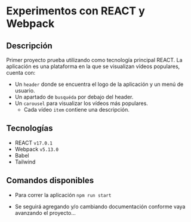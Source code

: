 # Experimentos con REACT y Webpack

## Descripción
Primer proyecto prueba utilizando como tecnología principal REACT. 
La aplicación es una plataforma en la que se visualizan vídeos populares, cuenta con:
- Un `header` donde se encuentra el logo de la aplicación y un menú de usuario.
- Un apartado de `busquéda` por debajo del header.
- Un `carousel` para visualizar los vídeos más populares.
    - Cada vídeo `item` contiene una descripción.

## Tecnologías

- REACT `v17.0.1` 
- Webpack  `v5.13.0`
- Babel
- Tailwind

## Comandos disponibles 

- Para correr la aplicación `npm run start`

- Se seguirá agregando y/o cambiando documentación conforme vaya avanzando el proyecto...

